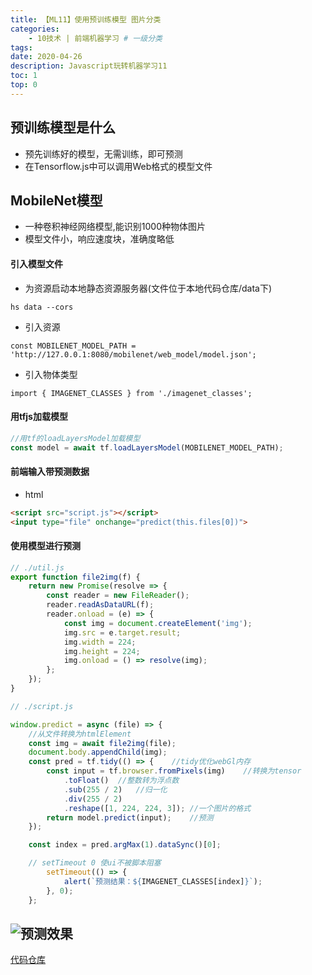 ```yaml
---
title: 【ML11】使用预训练模型 图片分类
categories:
    - 10技术 | 前端机器学习 # 一级分类
tags:
date: 2020-04-26
description: Javascript玩转机器学习11
toc: 1
top: 0
---
```


<!-- ![先看一下简单训练的预测效果](/images/ai/001.gif) -->

## 预训练模型是什么
- 预先训练好的模型，无需训练，即可预测
- 在Tensorflow.js中可以调用Web格式的模型文件

## MobileNet模型
- 一种卷积神经网络模型,能识别1000种物体图片
- 模型文件小，响应速度块，准确度略低

#### 引入模型文件
- 为资源启动本地静态资源服务器(文件位于本地代码仓库/data下)
```
hs data --cors
```

- 引入资源
```
const MOBILENET_MODEL_PATH = 'http://127.0.0.1:8080/mobilenet/web_model/model.json';
```

- 引入物体类型
```
import { IMAGENET_CLASSES } from './imagenet_classes';
```

#### 用tfjs加载模型
```javascript
//用tf的loadLayersModel加载模型
const model = await tf.loadLayersModel(MOBILENET_MODEL_PATH);
```

#### 前端输入带预测数据
- html
```html
<script src="script.js"></script>
<input type="file" onchange="predict(this.files[0])">
```

#### 使用模型进行预测

```javascript
// ./util.js
export function file2img(f) {
    return new Promise(resolve => {
        const reader = new FileReader();
        reader.readAsDataURL(f);
        reader.onload = (e) => {
            const img = document.createElement('img');
            img.src = e.target.result;
            img.width = 224;
            img.height = 224;
            img.onload = () => resolve(img);
        };
    });
}

// ./script.js

window.predict = async (file) => {
    //从文件转换为htmlElement
    const img = await file2img(file);
    document.body.appendChild(img);
    const pred = tf.tidy(() => {	//tidy优化webGl内存
        const input = tf.browser.fromPixels(img)	//转换为tensor
            .toFloat()	//整数转为浮点数
            .sub(255 / 2)	//归一化
            .div(255 / 2)
            .reshape([1, 224, 224, 3]);	//一个图片的格式
        return model.predict(input);	//预测
    });

    const index = pred.argMax(1).dataSync()[0];

    // setTimeout 0 使ui不被脚本阻塞
        setTimeout(() => {
            alert(`预测结果：${IMAGENET_CLASSES[index]}`);
        }, 0);
    };
```

![预测效果](/images/ai/61.png)
---
[代码仓库](https://github.com/scarsu/js-ml.git)
